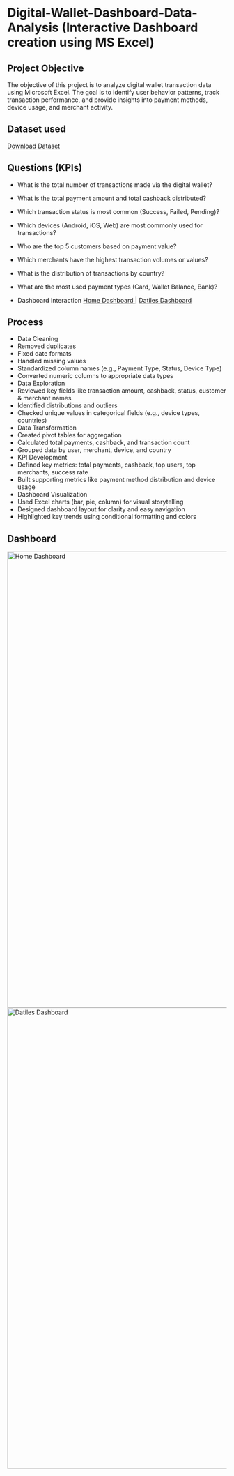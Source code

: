 # Digital-Wallet-Dashboard-Data-Analysis (Interactive Dashboard creation using MS Excel)
## Project Objective
The objective of this project is to analyze digital wallet transaction data using Microsoft Excel. The goal is to identify user behavior patterns, track transaction performance, and provide insights into payment methods, device usage, and merchant activity.

## Dataset used
[Download Dataset](https://github.com/Mohamed-Nofal-DataAnalysis/Digital-Wallet-Dashboard/raw/main/Digital_wallet_transactions%20Dashboard.xlsx)

## Questions (KPIs)

- What is the total number of transactions made via the digital wallet?
- What is the total payment amount and total cashback distributed?
- Which transaction status is most common (Success, Failed, Pending)?
- Which devices (Android, iOS, Web) are most commonly used for transactions?
- Who are the top 5 customers based on payment value?
- Which merchants have the highest transaction volumes or values?
- What is the distribution of transactions by country?
- What are the most used payment types (Card, Wallet Balance, Bank)?

- Dashboard Interaction [Home Dashboard ](https://github.com/Mohamed-Nofal-DataAnalysis/Digital-Wallet-Dashboard/blob/main/Home%20Dashboard.png)  | [Datiles Dashboard ](https://github.com/Mohamed-Nofal-DataAnalysis/Digital-Wallet-Dashboard/blob/main/Datiles%20Dashboard.png) 

## Process
- Data Cleaning
- Removed duplicates
- Fixed date formats
- Handled missing values
- Standardized column names (e.g., Payment Type, Status, Device Type)
- Converted numeric columns to appropriate data types
- Data Exploration
- Reviewed key fields like transaction amount, cashback, status, customer & merchant names
- Identified distributions and outliers
- Checked unique values in categorical fields (e.g., device types, countries)
- Data Transformation
- Created pivot tables for aggregation
- Calculated total payments, cashback, and transaction count
- Grouped data by user, merchant, device, and country
- KPI Development
- Defined key metrics: total payments, cashback, top users, top merchants, success rate
- Built supporting metrics like payment method distribution and device usage
- Dashboard Visualization
- Used Excel charts (bar, pie, column) for visual storytelling
- Designed dashboard layout for clarity and easy navigation
- Highlighted key trends using conditional formatting and colors

## Dashboard
<img width="2489" height="1046" alt="Home Dashboard" src="https://github.com/user-attachments/assets/42bc9bc2-ab8c-4d60-a6cc-76341cce30a8" />

 
<img width="2461" height="1058" alt="Datiles Dashboard" src="https://github.com/user-attachments/assets/6ff7583f-eba7-4d85-9523-166d5198bec3" />


